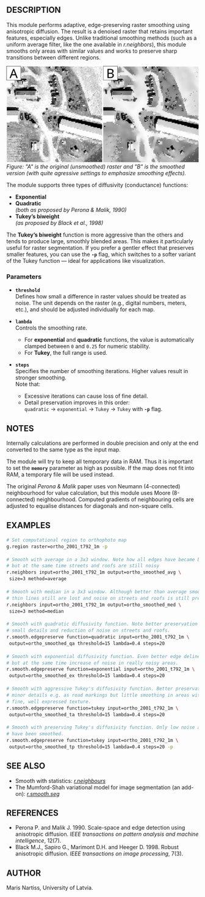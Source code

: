 ## DESCRIPTION

This module performs adaptive, edge-preserving raster smoothing
using anisotropic diffusion. The result is a denoised raster that
retains important features, especially edges. Unlike traditional
smoothing methods (such as a uniform average filter, like the one available
in *r.neighbors*), this module smooths only areas with similar values
and works to preserve sharp transitions between different regions.

![An example of smoothed image](r_smooth_edgepreserve.jpg)  
*Figure: "A" is the original (unsmoothed) raster and
"B" is the smoothed version (with quite agressive settings to emphasize
smoothing effects).*

The module supports three types of diffusivity (conductance) functions:

- **Exponential**
- **Quadratic**  
  *(both as proposed by Perona & Malik, 1990)*
- **Tukey’s biweight**  
  *(as proposed by Black et al., 1998)*

The **Tukey’s biweight** function is more aggressive than the others and
tends to produce large, smoothly blended areas. This makes it
particularly useful for raster segmentation. If you prefer a gentler
effect that preserves smaller features, you can use the **`-p`** flag,
which switches to a softer variant of the Tukey function — ideal for
applications like visualization.

### Parameters

- **`threshold`**  
  Defines how small a difference in raster values should be treated as
  noise. The unit depends on the raster (e.g., digital numbers, meters,
  etc.), and should be adjusted individually for each map.

- **`lambda`**  
  Controls the smoothing rate.
  - For **exponential** and **quadratic** functions, the value is
  automatically clamped between `0` and `0.25` for numeric stability.
  - For **Tukey**, the full range is used.

- **`steps`**  
  Specifies the number of smoothing iterations. Higher values result
  in stronger smoothing.  
  Note that:
  - Excessive iterations can cause loss of fine detail.
  - Detail preservation improves in this order:  
    `quadratic` → `exponential` → `Tukey` → `Tukey` with **`-p`** flag.

## NOTES

Internally calculations are performed in double precision and only at the end
converted to the same type as the input map.

The module will try to keep all temporary data in RAM. Thus it is important
to set the **`memory`** parameter as high as possible.  If the map does
not fit into RAM, a temporary file will be used instead.

The original *Perona & Malik* paper uses von Neumann (4-connected)
neighbourhood for value calculation, but this module uses Moore
(8-connected) neighbourhood. Computed gradients of neighbouring cells
are adjusted to equalise distances for diagonals and non-square cells.

## EXAMPLES

```sh
# Set computational region to orthophoto map
g.region raster=ortho_2001_t792_1m -p

# Smooth with average in a 3x3 window. Note how all edges have became blurry
# but at the same time streets and roofs are still noisy
r.neighbors input=ortho_2001_t792_1m output=ortho_smoothed_avg \
 size=3 method=average

# Smooth with median in a 3x3 window. Although better than average smoothing,
# thin lines still are lost and noise on streets and roofs is still present.
r.neighbors input=ortho_2001_t792_1m output=ortho_smoothed_med \
 size=3 method=median

# Smooth with quadratic diffusivity function. Note better preservation of
# small details and reduction of noise on streets and roofs.
r.smooth.edgepreserve function=quadratic input=ortho_2001_t792_1m \
 output=ortho_smoothed_qa threshold=15 lambda=0.4 steps=20

# Smooth with exponential diffusivity function. Even better edge delineation
# but at the same time increase of noise in really noisy areas.
r.smooth.edgepreserve function=exponential input=ortho_2001_t792_1m \
 output=ortho_smoothed_ex threshold=15 lambda=0.4 steps=20

# Smooth with aggressive Tukey's diffusivity function. Better preservation of
# minor details e.g. as road markings but little smoothing in areas with
# fine, well expressed texture.
r.smooth.edgepreserve function=tukey input=ortho_2001_t792_1m \
 output=ortho_smoothed_ta threshold=15 lambda=0.4 steps=20

# Smooth with preserving Tukey's diffusivity function. Only low noise areas
# have been smoothed.
r.smooth.edgepreserve function=tukey input=ortho_2001_t792_1m \
 output=ortho_smoothed_tp threshold=15 lambda=0.4 steps=20 -p
```

## SEE ALSO

- Smooth with statistics: *[r.neighbours](r.neighbours)*
- The Mumford-Shah variational model for image segmentation (an add-on):
*[r.smooth.seg](https://grass.osgeo.org/grass-stable/manuals/addons/r.smooth.seg.html)*

## REFERENCES

- Perona P. and Malik J. 1990. Scale-space and edge detection using anisotropic
diffusion. *IEEE transactions on pattern analysis and machine intelligence*,
12(7).
- Black M.J., Sapiro G., Marimont D.H. and Heeger D. 1998. Robust anisotropic
diffusion. *IEEE transactions on image processing*, 7(3).

## AUTHOR

Maris Nartiss, University of Latvia.
